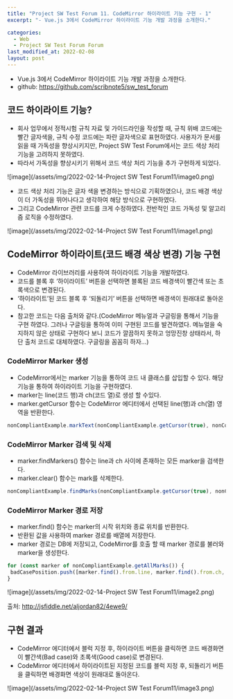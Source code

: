 ```yaml
---
title: "Project SW Test Forum 11. CodeMirror 하이라이트 기능 구현 - 1"
excerpt: "- Vue.js 3에서 CodeMirror 하이라이트 기능 개발 과정을 소개한다."

categories:
  - Web
  - Project SW Test Forum Forum
last_modified_at: 2022-02-08
layout: post
---
```

- Vue.js 3에서 CodeMirror 하이라이트 기능 개발 과정을 소개한다.
- github: <https://github.com/scribnote5/sw_test_forum>



## 코드 하이라이트 기능?
- 회사 업무에서 정적시험 규칙 자료 및 가이드라인을 작성할 때, 규칙 위배 코드에는 빨간 글자색을, 규칙 수정 코드에는 파란 글자색으로 표현하였다. 사용자가 문서를 읽을 때 가독성을 향상시키지만, Project SW Test Forum에서는 코드 색상 처리 기능을 고려하지 못하였다.
- 따라서 가독성을 향상시키기 위해서 코드 색상 처리 기능을 추가 구현하게 되었다.

![image](/assets/img/2022-02-14-Project SW Test Forum11/image0.png)

- 코드 색상 처리 기능은 글자 색을 변경하는 방식으로 기획하였으나, 코드 배경 색상이 더 가독성을 뛰어나다고 생각하여 해당 방식으로 구현하였다.
- 그리고 CodeMirror 관련 코드를 크게 수정하였다. 전반적인 코드 가독성 및 알고리즘 로직을 수정하였다.

![image](/assets/img/2022-02-14-Project SW Test Forum11/image1.png)



## CodeMirror 하이라이트(코드 배경 색상 변경) 기능 구현
- CodeMirror 라이브러리를 사용하여 하이라이트 기능을 개발하였다.
- 코드를 블록 후 ‘하이라이트’ 버튼을 선택하면 블록된 코드 배경색이 빨간색 또는 초록색으로 변경된다.
- ‘하이라이트’된 코드 블록 후 ‘되돌리기’ 버튼을 선택하면 배경색이 원래대로 돌아온다.
- 참고한 코드는 다음 출처와 같다.(CodeMirror 메뉴얼과 구글링을 통해서 기능을 구현 하였다. 그러나 구글링을 통하여 이미 구현된 코드를 발견하였다. 메뉴얼을 숙지하지 않은 상태로 구현하다 보니 코드가 깔끔하지 못하고 엉망진창 상태라서, 하단 출처 코드로 대체하였다. 구글링을 꼼꼼히 하자...)


### CodeMirror Marker 생성
- CodeMirror에서는 marker 기능을 통하여 코드 내 클래스를 삽입할 수 있다. 해당 기능을 통하여 하이라이트 기능을 구현하였다.
- marker는 line(코드 행)과 ch(코드 열)로 생성 할 수있다.
- marker.getCursor 함수는 CodeMirror 에디터에서 선택된 line(행)과 ch(열) 영역을 반환한다.

```javascript
nonCompliantExample.markText(nonCompliantExample.getCursor(true), nonCompliantExample.getCursor(false), {className: "bad-case-highlight"});
```


### CodeMirror Marker 검색 및 삭제
- marker.findMarkers() 함수는 line과 ch 사이에 존재하는 모든 marker을 검색한다.
- marker.clear() 함수는 mark를 삭제한다.

```javascript
nonCompliantExample.findMarks(nonCompliantExample.getCursor(true), nonCompliantExample.getCursor(false)).forEach(marker => marker.clear());
```


### CodeMirror Marker 경로 저장
- marker.find() 함수는 marker의 시작 위치와 종료 위치를 반환한다.
- 반환된 값을 사용하여 marker 경로를 배열에 저장한다.
- marker 경로는 DB에 저장되고, CodeMirror를 호출 할 때 marker 경로를 불러와 marker을 생성한다.

```javascript
for (const marker of nonCompliantExample.getAllMarks()) {
 badCasePosition.push([marker.find().from.line, marker.find().from.ch, marker.find().to.line, marker.find().to.ch]);
}
```

![image](/assets/img/2022-02-14-Project SW Test Forum11/image2.png)

출처: <http://jsfiddle.net/aljordan82/4ewe9/>



## 구현 결과
- CodeMirror 에디터에서 블럭 지정 후, 하이라이트 버튼을 클릭하면 코드 배경화면이 빨간색(Bad case)와 초록색(Good case)로 변경된다.
- CodeMirror 에디터에서 하이라이트된 지정된 코드를 블럭 지정 후, 되돌리기 버튼을 클릭하면 배경화면 색상이 원래대로 돌아온다.

![image](/assets/img/2022-02-14-Project SW Test Forum11/image3.png)
